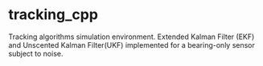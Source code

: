 # tracking_cpp
Tracking algorithms simulation environment. Extended Kalman Filter (EKF) and Unscented Kalman Filter(UKF) implemented for a bearing-only sensor subject to noise.
